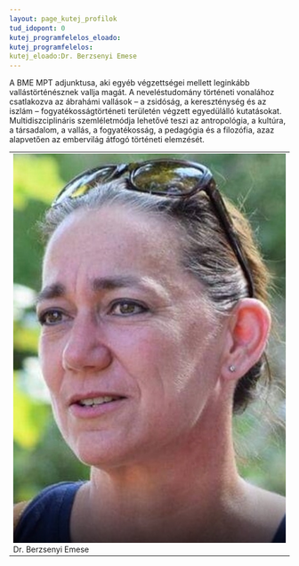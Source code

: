 ```yaml
---
layout: page_kutej_profilok
tud_idopont: 0
kutej_programfelelos_eloado: 
kutej_programfelelos: 
kutej_eloado:Dr. Berzsenyi Emese
---
```

A BME MPT adjunktusa, aki egyéb végzettségei mellett leginkább vallástörténésznek vallja magát. A neveléstudomány történeti vonalához csatlakozva az ábrahámi vallások – a zsidóság, a kereszténység és az iszlám – fogyatékosságtörténeti területén végzett egyedülálló kutatásokat. 
Multidiszciplináris szemléletmódja lehetővé teszi az antropológia, a kultúra, a társadalom, a vallás, a fogyatékosság, a pedagógia és a filozófia, azaz alapvetően az embervilág átfogó történeti elemzését.

 <table class="picture">
<tr>
<td>

<div class="gallery">
    <img src="images/Berzsenyi_Emese.jpeg" max-width="250" max-height="200">
  <div class="desc">Dr. Berzsenyi Emese</div>
</div>

</td>
</tr>
</table>
